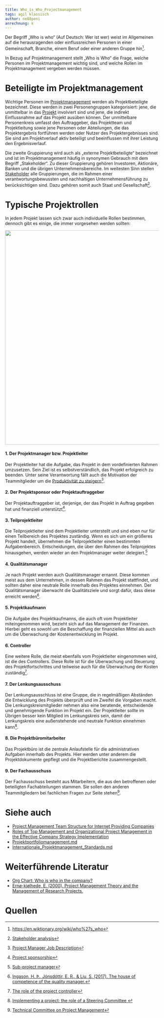 ```yaml
---
title: Who_is_Who_Projectmanagement
tags: agil klassisch
author: ne88peni
anrechnung: k 
---
```


Der Begriff „Who is who“ (Auf Deutsch: Wer ist wer) weist im Allgemeinen auf die herausragenden oder einflussreichen Personen in einer Gemeinschaft, Branche, einem Beruf oder einer anderen Gruppe hin[^1].

In Bezug auf Projektmanagement stellt „Who is Who“ die Frage, welche Personen im Projektmanagement wichtig sind, und welche Rollen im Projektmanagement vergeben werden müssen.

# Beteiligte im Projektmanagement

Wichtige Personen im [Projektmanagement](https://github.com/ManagingProjectsSuccessfully/ManagingProjectsSuccessfully.github.io/blob/main/kb/Projektmanagement.md) werden als Projektbeteiligte bezeichnet. Diese werden in zwei Personengruppen kategorisiert: jene, die unmittelbar in das [Projekt](https://github.com/ManagingProjectsSuccessfully/ManagingProjectsSuccessfully.github.io/blob/main/kb/Projekt.md) involviert sind und jene, die indirekt Einflussnahme auf das Projekt ausüben können.
Der unmittelbare Personenkreis umfasst den Auftraggeber, das Projektteam und Projektleitung sowie jene Personen oder Abteilungen, die das Projektergebnis fortführen werden oder Nutzer des Projektergebnisses sind. Sie sind am Projektverlauf aktiv beteiligt und beeinflussen mit ihrer Leistung den Ergebnisverlauf.

Die zweite Gruppierung wird auch als „externe Projektbeteiligte“ bezeichnet und ist im Projektmanagement häufig in synonymen Gebrauch mit dem Begriff „Stakeholder“. Zu dieser Gruppierung gehören Investoren, Aktionäre, Banken und die übrigen Unternehmensbereiche. Im weitesten Sinn stellen [Stakeholder](https://de.wiktionary.org/wiki/Stakeholder) alle Gruppierungen, die im Rahmen einer verantwortungsbewussten und nachhaltigen Unternehmensführung zu berücksichtigen sind. Dazu gehören somit auch Staat und Gesellschaft[^2].



# Typische Projektrollen

In jedem Projekt lassen sich zwar auch individuelle Rollen bestimmen, dennoch gibt es einige, die immer vorgesehen werden sollten:

<img src="https://user-images.githubusercontent.com/92825010/146089942-bf51f8bc-17be-4d82-95e5-eddd0fed7838.png" width="700" height="700">




#### 1. Der Projektmanager bzw. Projektleiter

Der Projektleiter hat die Aufgabe, das Projekt in dem vordefinierten Rahmen umzusetzen. Sein Ziel ist es selbstverständlich, das Projekt erfolgreich zu beenden. Unter seine Verantwortung fällt auch die Motivation der Teammitglieder um die [Produktivität zu steigern](https://de.wiktionary.org/wiki/Produktivit%C3%A4tssteigerung)[^4].

#### 2. Der Projektsponsor oder Projektauftraggeber

Der Projektauftraggeber ist, derjenige, der das Projekt in Auftrag gegeben hat und finanziell unterstützt[^5].

#### 3. Teilprojektleiter

Die Teilprojektleiter sind dem Projektleiter unterstellt und sind eben nur für einen Teilbereich des Projektes zuständig. Wenn es sich um ein größeres Projekt handelt, übernehmen die Teilprojektleiter einen bestimmten Aufgabenbereich. Entscheidungen, die über den Rahmen des Teilprojektes hinausgehen, werden wieder an den Projektmanager weiter delegiert.[^6]

#### 4. Qualitätsmanager

Je nach Projekt werden auch Qualitätsmanager ernannt. Diese kommen meist aus dem Unternehmen, in dessen Rahmen das Projekt stattfindet, und sollten daher eine neutrale Rolle innerhalb des Projektes einnehmen. Der Qualitätsmanager überwacht die Qualitätsziele und sorgt dafür, dass diese erreicht werden[^7].

#### 5. Projektkaufmann

Die Aufgabe des Projektkaufmanns, die auch oft vom Projektleiter miteingenommen wird, bezieht sich auf das Management der Finanzen. Hierbei geht es sowohl um die Beschaffung der finanziellen Mittel als auch um die Überwachung der Kostenentwicklung im Projekt.

#### 6. Controller

Eine weitere Rolle, die meist ebenfalls vom Projektleiter eingenommen wird, ist die des Controllers. Diese Rolle ist für die Überwachung und Steuerung des Projektfortschrittes und teilweise auch für die Überwachung der Kosten zuständig[^8].

#### 7. Der Lenkungsausschuss

Der Lenkungsausschluss ist eine Gruppe, die in regelmäßigen Abständen die Entwicklung des Projekts überprüft und im Zweifel die Vorgaben macht. Die Lenkungskreismitglieder nehmen also eine beratende, entscheidende und genehmigende Funktion im Projekt ein.
Der Projektleiter sollte im Übrigen besser kein Mitglied im Lenkungskreis sein, damit der Lenkungskreis eine außenstehende und neutrale Funktion einnehmen kann[^9].

#### 8. Die Projektbüromitarbeiter

Das Projektbüro ist die zentrale Anlaufstelle für die administrativen Aufgaben innerhalb des Projekts. Hier werden unter anderem die Projektdokumente gepflegt und die Projektberichte zusammengestellt.

#### 9. Der Fachausschuss
Der Fachausschuss besteht aus Mitarbeitern, die aus den betroffenen oder beteiligten Fachabteilungen stammen. Sie sollen den anderen Teammitgliedern bei fachlichen Fragen zur Seite stehen[^10].



# Siehe auch

* [Project Management Team Structure for Internet Providing Companies](https://link.springer.com/chapter/10.1007/978-3-319-23126-6_47)
* [Roles of Top Management and Organizational Project Management in the Effective Company Strategy Implementation](https://www.sciencedirect.com/science/article/pii/S1877042816308540)
* [Projektportfoliomanagement.md](https://github.com/ManagingProjectsSuccessfully/ManagingProjectsSuccessfully.github.io/blob/main/kb/Projektportfoliomanagement.md)
* [Internationale_Projektmanagement_Standards.md](https://github.com/ManagingProjectsSuccessfully/ManagingProjectsSuccessfully.github.io/blob/main/kb/Internationale_Projektmanagement_Standards.md)


# Weiterführende Literatur

*  [Org Chart: Who is who in the company?](https://www.youtube.com/watch?v=CouWieFqk7Q)
*  [Ernø-kjølhede, E. (2000). Project Management Theory and the Management of Research Projects.
](https://ideas.repec.org/p/hhb/cbslpf/2000_003.html)





# Quellen

[^1]: https://en.wiktionary.org/wiki/who%27s_who
[^2]: [Stakeholder analysis](https://www.pmi.org/learning/library/stakeholder-analysis-pivotal-practice-projects-8905)
[^3]: [Mistry, D., & Davis, P. (2009). A client's perspective of critical success factors in project alliances.](https://www.researchgate.net/publication/266228554_A_client's_perspective_of_critical_success_factors_in_project_alliances)
[^4]: [Project Manager Job Description](https://www.purdue.edu/projectmanagementcertification/news/project-manager-job-description-career-outlook/)
[^5]: [Project sponsorship](https://www.pmi.org/learning/library/importance-of-project-sponsorship-9946)
[^6]: [Sub-project manager](https://www.hermes.admin.ch/en/project-management/understanding/roles/sub-project-manager.html)
[^7]: [Ingason, H. Þ., Jónsdóttir, E. R., & Liu, S. (2017). The house of competence of the quality manager.](https://www.tandfonline.com/doi/full/10.1080/23311975.2017.1345050)
[^8]: [The role of the project controller](https://www.arabianbusiness.com/the-role-of-project-controller-10704.html)
[^9]: [Implementing a project: the role of a Steering Committee ](http://www.lawfoundation.net.au/ljf/site/templates/resources/$file/SteeringCommittee.pdf)
[^10]: [Technical Committee on Project Management](https://design.transportation.org/technical-committees/project-management/)


